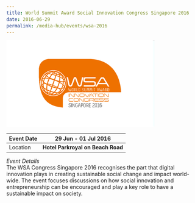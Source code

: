 ```yaml
---
title: World Summit Award Social Innovation Congress Singapore 2016
date: 2016-06-29
permalink: /media-hub/events/wsa-2016
---
```

![World Summit Award Social Innovation Congress Singapore 2016](/images/media-hub/events/till-2020/wsa-2016.png)


| Event Date | **29 Jun - 01 Jul 2016**| 
| -------- | -------- |
| Location   |**Hotel Parkroyal on Beach Road**  | 

*Event Details*<br>
The WSA Congress Singapore 2016 recognises the part that digital innovation plays in creating sustainable social change and impact world-wide. The event focuses discussions on how social innovation and entrepreneurship can be encouraged and play a key role to have a sustainable impact on society.